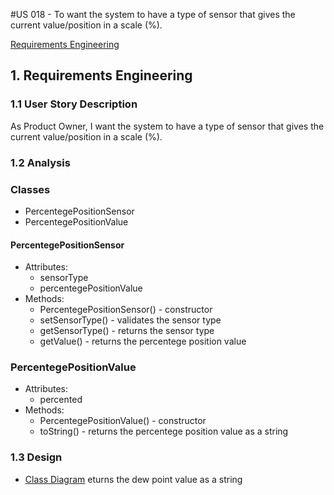 

#US 018 - To want the system to have a type of sensor that gives the current value/position in a scale (%).

[Requirements Engineering](01.requisits-engineering/us18requisits.md)

## 1. Requirements Engineering

### 1.1 User Story Description

As Product Owner, I want the system to have a type of sensor that gives the current value/position in a scale (%).

### 1.2 Analysis
### Classes

- PercentegePositionSensor
- PercentegePositionValue

#### PercentegePositionSensor
- Attributes:
  - sensorType
  - percentegePositionValue
- Methods:
  - PercentegePositionSensor() - constructor
  - setSensorType() - validates the sensor type
  - getSensorType() - returns the sensor type
  - getValue() - returns the percentege position value

### PercentegePositionValue
- Attributes:
  - percented
- Methods:
  - PercentegePositionValue() - constructor
  - toString() - returns the percentege position value as a string

### 1.3 Design
- [Class Diagram](diagrams/classDiagram.svg)
  eturns the dew point value as a string